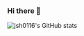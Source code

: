 ### Hi there 👋

![jsh0116's GitHub stats](https://github-readme-stats.vercel.app/api?username=jsh0116&count_private=true&show_icons=true&theme=dark)

<!--
**jsh0116/jsh0116** is a ✨ _special_ ✨ repository because its `README.md` (this file) appears on your GitHub profile.

Here are some ideas to get you started:

- 🔭 I’m currently working on ...
- 🌱 I’m currently learning ...
- 👯 I’m looking to collaborate on ...
- 🤔 I’m looking for help with ...
- 💬 Ask me about ...
- 📫 How to reach me: ...
- 😄 Pronouns: ...
- ⚡ Fun fact: ...
-->
